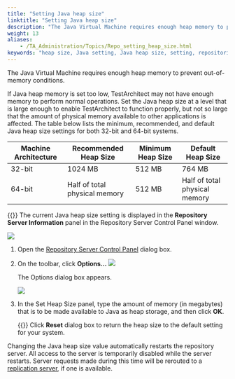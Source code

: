 ```yaml
--- 
title: "Setting Java heap size"
linktitle: "Setting Java heap size"
description: "The Java Virtual Machine requires enough heap memory to prevent out-of-memory conditions."
weight: 13
aliases: 
    - /TA_Administration/Topics/Repo_setting_heap_size.html
keywords: "heap size, Java setting, Java heap size, setting, repositories, setting Java heap size"
---
```


The Java Virtual Machine requires enough heap memory to prevent out-of-memory conditions.

If Java heap memory is set too low, TestArchitect may not have enough memory to perform normal operations. Set the Java heap size at a level that is large enough to enable TestArchitect to function properly, but not so large that the amount of physical memory available to other applications is affected. The table below lists the minimum, recommended, and default Java heap size settings for both 32-bit and 64-bit systems.

|Machine Architecture|Recommended Heap Size|Minimum Heap Size|Default Heap Size|
|--------------------|---------------------|-----------------|-----------------|
|32-bit|1024 MB|512 MB|764 MB|
|64-bit|Half of total physical memory|512 MB|Half of total physical memory|

{{<tip>}} The current Java heap size setting is displayed in the **Repository Server Information** panel in the Repository Server Control Panel window.

![](/images/TA_Administration/Images/java_heap_size_info.png)

1.  Open the [Repository Server Control Panel](/administration-guide/repository-server-management/launching-the-repository-server-control-panel) dialog box.

2.  On the toolbar, click **Options...** ![](/images/TA_Administration/Images/set_java_heap_size_btn.png)

    The Options dialog box appears.

    ![](/images/TA_Administration/Images/Options_java_heap_size_dialog.png)

3.  In the Set Heap Size panel, type the amount of memory \(in megabytes\) that is to be made available to Java as heap storage, and then click **OK**.

    {{<tip>}} Click **Reset** dialog box to return the heap size to the default setting for your system.


Changing the Java heap size value automatically restarts the repository server. All access to the server is temporarily disabled while the server restarts. Server requests made during this time will be rerouted to a [replication server](/administration-guide/repository-server-management/replication-repositories/introduction-to-replication-repositories), if one is available.




